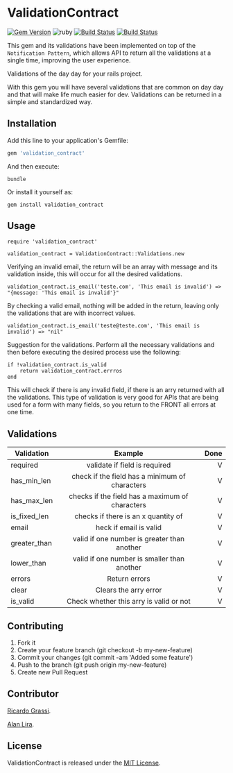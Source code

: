 # ValidationContract
[![Gem Version](https://badge.fury.io/rb/validation_contract.svg)](https://rubygems.org/gems/validation_contract)
![ruby](https://img.shields.io/badge/Ruby-2.4.2-green.svg)
[![Build Status](https://travis-ci.org/grassiricardo/validation_contract.svg?branch=master)](https://travis-ci.org/grassiricardo/validation_contract)
[![Build Status](https://app.codeship.com/projects/97a495a0-8bf9-0135-191d-3e39845176c6/status?branch=master)](https://app.codeship.com/projects/97a495a0-8bf9-0135-191d-3e39845176c6)

This gem and its validations have been implemented on top of the ```Notification Pattern```, which allows API to return all the validations at a single time, improving the user experience.

Validations of the day day for your rails project.

With this gem you will have several validations that are common on day day and that will make life much easier for dev. Validations can be returned in a simple and standardized way.

## Installation

Add this line to your application's Gemfile:

```ruby
gem 'validation_contract'
```

And then execute:

    bundle

Or install it yourself as:

    gem install validation_contract

## Usage

    require 'validation_contract'

    validation_contract = ValidationContract::Validations.new

Verifying an invalid email, the return will be an array with message and its validation inside, this will occur for all the desired validations.

    validation_contract.is_email('teste.com', 'This email is invalid') => "{message: 'This email is invalid'}"

By checking a valid email, nothing will be added in the return, leaving only the validations that are with incorrect values.

    validation_contract.is_email('teste@teste.com', 'This email is invalid') => "nil"

Suggestion for the validations. Perform all the necessary validations and then before executing the desired process use the following:

    if !validation_contract.is_valid
        return validation_contract.errros
    end

This will check if there is any invalid field, if there is an arry returned with all the validations. This type of validation is very good for APIs that are being used for a form with many fields, so you return to the FRONT all errors at one time.

## Validations

| Validation      | Example                                             | Done  |
| -------------   |:---------------------------------------------------:| -----:|
| required        | validate if field is required                       |   V   |
| has_min_len     | check if the field has a minimum of characters      |   V   |
| has_max_len     | checks if the field has a maximum of characters     |   V   |
| is_fixed_len    | checks if there is an x quantity of                 |   V   |
| email           | heck if email is valid                              |   V   |
| greater_than    | valid if one number is greater than another         |   V   |
| lower_than      | valid if one number is smaller than another         |   V   |
| errors          | Return errors                                       |   V   |
| clear           | Clears the arry error                               |   V   |
| is_valid        | Check whether this arry is valid or not             |   V   |

## Contributing

1. Fork it
2. Create your feature branch (git checkout -b my-new-feature)
3. Commit your changes (git commit -am 'Added some feature')
4. Push to the branch (git push origin my-new-feature)
5. Create new Pull Request

## Contributor

[Ricardo Grassi](https://github.com/grassiricardo).

[Alan Lira](https://github.com/lira92).

## License

ValidationContract is released under the [MIT License](http://www.opensource.org/licenses/MIT).
